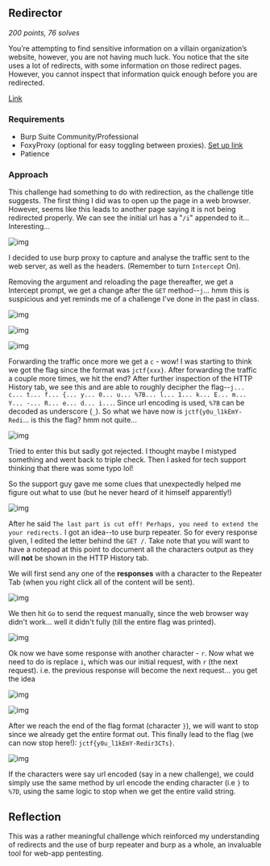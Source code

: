 ## Redirector

_200 points, 76 solves_

You’re attempting to find sensitive information on a villain organization’s website, however, you are not having much luck. You notice that the site uses a lot of redirects, with some information on those redirect pages. However, you cannot inspect that information quick enough before you are redirected.

[Link](http://www.jerseyctf.net)

### Requirements
* Burp Suite Community/Professional
* FoxyProxy (optional for easy toggling between proxies). [Set up link](https://medium.com/@futaacmcyber/setting-up-burpsuite-for-your-web-penetration-testing-1657fa670304)
* Patience


### Approach

This challenge had something to do with redirection, as the challenge title suggests. The first thing I did was to open up the page in a web browser. However, seems like this leads to another page saying it is not being redirected properly. We can see the initial url has  a "`/i`" appended to it... Interesting...

![img](https://github.com/RyanNgCT/JerseyCTF-Writeups/blob/main/Web%20-%20Redirector/webpage.png)

I decided to use burp proxy to capture and analyse the traffic sent to the web server, as well as the headers. (Remember to turn `Intercept` On).

Removing the argument and reloading the page thereafter, we get a Intercept prompt, we get a change after the `GET` method--`j`... hmm this is suspicious and yet reminds me of a challenge I've done in the past in class.

![img](https://github.com/RyanNgCT/JerseyCTF-Writeups/blob/main/Web%20-%20Redirector/intercept.png)

![img](https://github.com/RyanNgCT/JerseyCTF-Writeups/blob/main/Web%20-%20Redirector/j.png)

![img](https://github.com/RyanNgCT/JerseyCTF-Writeups/blob/main/Web%20-%20Redirector/c.png)

Forwarding the traffic once more we get a `c` - wow! I was starting to think we got the flag since the format was `jctf{xxx}`. After forwarding the traffic a couple more times, we hit the end? After further inspection of the HTTP History tab, we see this and are able to roughly decipher the flag--`j... c... t... f... {... y... 0... u... %7B... l... 1... k... E... m... Y... -... R... e... d... i...`. Since url encoding is used, `%7B` can be decoded as underscore (`_`). So what we have now is `jctf{y0u_l1kEmY-Redi`... is this the flag? hmm not quite... 

![img](https://github.com/RyanNgCT/JerseyCTF-Writeups/blob/main/Web%20-%20Redirector/partial_flag.png)

Tried to enter this but sadly got rejected. I thought maybe I mistyped something and went back to triple check. Then I asked for tech support thinking that there was some typo lol!

So the support guy gave me some clues that unexpectedly helped me figure out what to use (but he never heard of it himself apparently!)

![img](https://github.com/RyanNgCT/JerseyCTF-Writeups/blob/main/Web%20-%20Redirector/convo.png)

After he said `The last part is cut off! Perhaps, you need to extend the your redirects.` I got an idea--to use burp repeater. So for every response given, I edited the letter behind the `GET /`. Take note that you will want to have a notepad at this point to document all the characters output as they will **not** be shown in the HTTP History tab.

We will first send any one of the **responses** with a character to the Repeater Tab (when you right click all of the content will be sent).

![img](https://github.com/RyanNgCT/JerseyCTF-Writeups/blob/main/Web%20-%20Redirector/send2repeater.png)

We then hit `Go` to send the request manually, since the web browser way didn't work... well it didn't fully (till the entire flag was printed).

![img](https://github.com/RyanNgCT/JerseyCTF-Writeups/blob/main/Web%20-%20Redirector/repeater-go.png)

Ok now we have some response with another character - `r`. Now what we need to do is replace `i`, which was our initial request, with `r` (the next request). i.e. the previous response will become the next request... you get the idea

![img](https://github.com/RyanNgCT/JerseyCTF-Writeups/blob/main/Web%20-%20Redirector/repeater-go2.png)

![img](https://github.com/RyanNgCT/JerseyCTF-Writeups/blob/main/Web%20-%20Redirector/repeater-go3.png)

After we reach the end of the flag format (character `}`), we will want to stop since we already get the entire format out. This finally lead to the flag (we can now stop here!): `jctf{y0u_l1kEmY-Redir3CTs}`.

![img](https://github.com/RyanNgCT/JerseyCTF-Writeups/blob/main/Web%20-%20Redirector/repeater-stop.png)

If the characters were say url encoded (say in a new challenge), we could simply use the same method by url encode the ending character (i.e `}` to `%7D`, using the same logic to stop when we get the entire valid string.

## Reflection

This was a rather meaningful challenge which reinforced my understanding of redirects and the use of burp repeater and burp as a whole, an invaluable tool for web-app pentesting.

